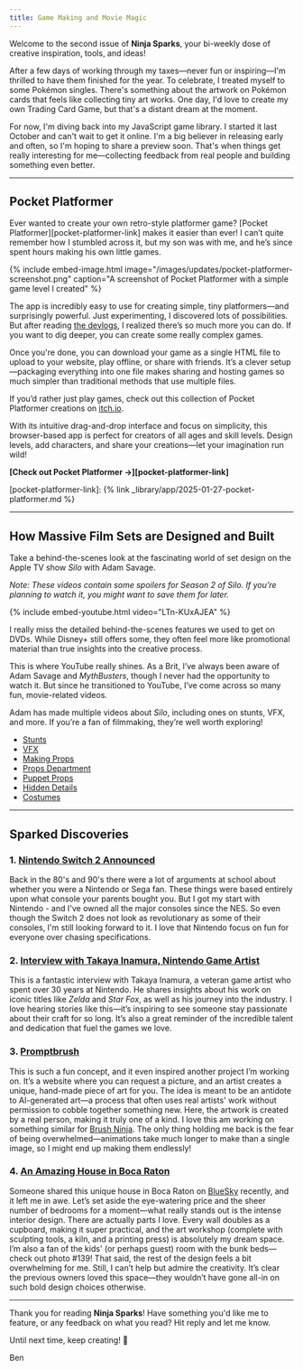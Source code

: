 ```yaml
---
title: Game Making and Movie Magic
---
```

Welcome to the second issue of **Ninja Sparks**, your bi-weekly dose of creative inspiration, tools, and ideas!

After a few days of working through my taxes—never fun or inspiring—I'm thrilled to have them finished for the year. To celebrate, I treated myself to some Pokémon singles. There's something about the artwork on Pokémon cards that feels like collecting tiny art works. One day, I'd love to create my own Trading Card Game, but that's a distant dream at the moment.

For now, I'm diving back into my JavaScript game library. I started it last October and can't wait to get it online. I'm a big believer in releasing early and often, so I'm hoping to share a preview soon. That's when things get really interesting for me—collecting feedback from real people and building something even better.

---

## Pocket Platformer

Ever wanted to create your own retro-style platformer game? [Pocket Platformer][pocket-platformer-link] makes it easier than ever! I can’t quite remember how I stumbled across it, but my son was with me, and he’s since spent hours making his own little games.

{% include embed-image.html image="/images/updates/pocket-platformer-screenshot.png" caption="A screenshot of Pocket Platformer with a simple game level I created" %}

The app is incredibly easy to use for creating simple, tiny platformers—and surprisingly powerful. Just experimenting, I discovered lots of possibilities. But after reading [the devlogs](https://the-l0bster.itch.io/pocket-platformer/devlog), I realized there’s so much more you can do. If you want to dig deeper, you can create some really complex games.

Once you're done, you can download your game as a single HTML file to upload to your website, play offline, or share with friends. It’s a clever setup—packaging everything into one file makes sharing and hosting games so much simpler than traditional methods that use multiple files.

If you’d rather just play games, check out this collection of Pocket Platformer creations on [itch.io](https://itch.io/c/1932056/games-made-with-pocket-platformer).

With its intuitive drag-and-drop interface and focus on simplicity, this browser-based app is perfect for creators of all ages and skill levels. Design levels, add characters, and share your creations—let your imagination run wild!

**[Check out Pocket Platformer &rarr;][pocket-platformer-link]**

[pocket-platformer-link]: {% link _library/app/2025-01-27-pocket-platformer.md %}

---

## How Massive Film Sets are Designed and Built

Take a behind-the-scenes look at the fascinating world of set design on the Apple TV show *Silo* with Adam Savage.

*Note: These videos contain some spoilers for Season 2 of Silo. If you’re planning to watch it, you might want to save them for later.*

{% include embed-youtube.html video="LTn-KUxAJEA" %}

I really miss the detailed behind-the-scenes features we used to get on DVDs. While Disney+ still offers some, they often feel more like promotional material than true insights into the creative process.

This is where YouTube really shines. As a Brit, I’ve always been aware of Adam Savage and *MythBusters*, though I never had the opportunity to watch it. But since he transitioned to YouTube, I’ve come across so many fun, movie-related videos.

Adam has made multiple videos about *Silo*, including ones on stunts, VFX, and more. If you’re a fan of filmmaking, they’re well worth exploring!

* [Stunts](https://www.youtube.com/watch?v=qwsSdPGQUc0)
* [VFX](https://www.youtube.com/watch?v=GZe41z8L1ME)
* [Making Props](https://www.youtube.com/watch?v=9jKGjCY29Os)
* [Props Department](https://www.youtube.com/watch?v=Oz5TOGoYRAk)
* [Puppet Props](https://www.youtube.com/watch?v=Y9MBRQaeWsg)
* [Hidden Details](https://www.youtube.com/watch?v=82KjaMpS4sI)
* [Costumes](https://www.youtube.com/watch?v=5WdNywpDxIo)

---

## Sparked Discoveries

### 1. [Nintendo Switch 2 Announced](https://www.youtube.com/watch?v=WxLUf2kRQRE)
Back in the 80's and 90's there were a lot of arguments at school about whether you were a Nintendo or Sega fan. These things were based entirely upon what console your parents bought you. But I got my start with Nintendo - and I've owned all the major consoles since the NES. So even though the Switch 2 does not look as revolutionary as some of their consoles, I'm still looking forward to it. I love that Nintendo focus on fun for everyone over chasing specifications.

### 2. [Interview with Takaya Inamura, Nintendo Game Artist](https://www.theguardian.com/games/2025/jan/20/inside-story-nintendo-takaya-inamura)
This is a fantastic interview with Takaya Inamura, a veteran game artist who spent over 30 years at Nintendo. He shares insights about his work on iconic titles like *Zelda* and *Star Fox*, as well as his journey into the industry.   I love hearing stories like this—it’s inspiring to see someone stay passionate about their craft for so long. It’s also a great reminder of the incredible talent and dedication that fuel the games we love.

### 3. [Promptbrush](https://www.delcan.co/promptbrush)
This is such a fun concept, and it even inspired another project I’m working on. It’s a website where you can request a picture, and an artist creates a unique, hand-made piece of art for you. The idea is meant to be an antidote to AI-generated art—a process that often uses real artists' work without permission to cobble together something new. Here, the artwork is created by a real person, making it truly one of a kind. I love this am working on something similar for [Brush Ninja](https://brush.ninja). The only thing holding me back is the fear of being overwhelmed—animations take much longer to make than a single image, so I might end up making them endlessly!

### 4. [An Amazing House in Boca Raton](https://www.zillow.com/homedetails/1201-Marble-Way-Boca-Raton-FL-33432/87660584_zpid/)
Someone shared this unique house in Boca Raton on [BlueSky](https://bsky.app/profile/binarymoon.bsky.social) recently, and it left me in awe. Let’s set aside the eye-watering price and the sheer number of bedrooms for a moment—what really stands out is the intense interior design. There are actually parts I love. Every wall doubles as a cupboard, making it super practical, and the art workshop (complete with sculpting tools, a kiln, and a printing press) is absolutely my dream space. I’m also a fan of the kids' (or perhaps guest) room with the bunk beds—check out photo #139! That said, the rest of the design feels a bit overwhelming for me. Still, I can’t help but admire the creativity. It’s clear the previous owners loved this space—they wouldn’t have gone all-in on such bold design choices otherwise.

---

Thank you for reading **Ninja Sparks**! Have something you'd like me to feature, or any feedback on what you read? Hit reply and let me know.

Until next time, keep creating! 🚀

Ben
